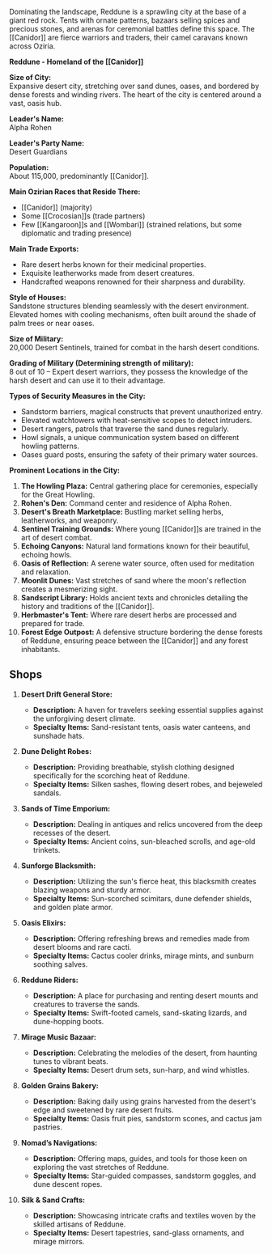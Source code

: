 Dominating the landscape, Reddune is a sprawling city at the base of a giant red rock. Tents with ornate patterns, bazaars selling spices and precious stones, and arenas for ceremonial battles define this space. The [[Canidor]] are fierce warriors and traders, their camel caravans known across Oziria.

**Reddune - Homeland of the [[Canidor]]**

**Size of City:**  
Expansive desert city, stretching over sand dunes, oases, and bordered by dense forests and winding rivers. The heart of the city is centered around a vast, oasis hub.

**Leader's Name:**  
Alpha Rohen

**Leader's Party Name:**  
Desert Guardians

**Population:**  
About 115,000, predominantly [[Canidor]].

**Main Ozirian Races that Reside There:**

- [[Canidor]] (majority)
- Some [[Crocosian]]s (trade partners)
- Few [[Kangaroon]]s and [[Wombari]] (strained relations, but some diplomatic and trading presence)

**Main Trade Exports:**

- Rare desert herbs known for their medicinal properties.
- Exquisite leatherworks made from desert creatures.
- Handcrafted weapons renowned for their sharpness and durability.

**Style of Houses:**  
Sandstone structures blending seamlessly with the desert environment. Elevated homes with cooling mechanisms, often built around the shade of palm trees or near oases.

**Size of Military:**  
20,000 Desert Sentinels, trained for combat in the harsh desert conditions.

**Grading of Military (Determining strength of military):**  
8 out of 10 – Expert desert warriors, they possess the knowledge of the harsh desert and can use it to their advantage.

**Types of Security Measures in the City:**

- Sandstorm barriers, magical constructs that prevent unauthorized entry.
- Elevated watchtowers with heat-sensitive scopes to detect intruders.
- Desert rangers, patrols that traverse the sand dunes regularly.
- Howl signals, a unique communication system based on different howling patterns.
- Oases guard posts, ensuring the safety of their primary water sources.

**Prominent Locations in the City:**

1. **The Howling Plaza:** Central gathering place for ceremonies, especially for the Great Howling.
2. **Rohen's Den:** Command center and residence of Alpha Rohen.
3. **Desert's Breath Marketplace:** Bustling market selling herbs, leatherworks, and weaponry.
4. **Sentinel Training Grounds:** Where young [[Canidor]]s are trained in the art of desert combat.
5. **Echoing Canyons:** Natural land formations known for their beautiful, echoing howls.
6. **Oasis of Reflection:** A serene water source, often used for meditation and relaxation.
7. **Moonlit Dunes:** Vast stretches of sand where the moon's reflection creates a mesmerizing sight.
8. **Sandscript Library:** Holds ancient texts and chronicles detailing the history and traditions of the [[Canidor]].
9. **Herbmaster's Tent:** Where rare desert herbs are processed and prepared for trade.
10. **Forest Edge Outpost:** A defensive structure bordering the dense forests of Reddune, ensuring peace between the [[Canidor]] and any forest inhabitants.

## Shops

1. **Desert Drift General Store:**
    
    - **Description:** A haven for travelers seeking essential supplies against the unforgiving desert climate.
    - **Specialty Items:** Sand-resistant tents, oasis water canteens, and sunshade hats.
      
2. **Dune Delight Robes:**
    
    - **Description:** Providing breathable, stylish clothing designed specifically for the scorching heat of Reddune.
    - **Specialty Items:** Silken sashes, flowing desert robes, and bejeweled sandals.
      
3. **Sands of Time Emporium:**
    
    - **Description:** Dealing in antiques and relics uncovered from the deep recesses of the desert.
    - **Specialty Items:** Ancient coins, sun-bleached scrolls, and age-old trinkets.
      
4. **Sunforge Blacksmith:**
    
    - **Description:** Utilizing the sun's fierce heat, this blacksmith creates blazing weapons and sturdy armor.
    - **Specialty Items:** Sun-scorched scimitars, dune defender shields, and golden plate armor.
      
5. **Oasis Elixirs:**
    
    - **Description:** Offering refreshing brews and remedies made from desert blooms and rare cacti.
    - **Specialty Items:** Cactus cooler drinks, mirage mints, and sunburn soothing salves.
      
6. **Reddune Riders:**
    
    - **Description:** A place for purchasing and renting desert mounts and creatures to traverse the sands.
    - **Specialty Items:** Swift-footed camels, sand-skating lizards, and dune-hopping boots.
      
7. **Mirage Music Bazaar:**
    
    - **Description:** Celebrating the melodies of the desert, from haunting tunes to vibrant beats.
    - **Specialty Items:** Desert drum sets, sun-harp, and wind whistles.
      
8. **Golden Grains Bakery:**
    
    - **Description:** Baking daily using grains harvested from the desert's edge and sweetened by rare desert fruits.
    - **Specialty Items:** Oasis fruit pies, sandstorm scones, and cactus jam pastries.
      
9. **Nomad’s Navigations:**
    
    - **Description:** Offering maps, guides, and tools for those keen on exploring the vast stretches of Reddune.
    - **Specialty Items:** Star-guided compasses, sandstorm goggles, and dune descent ropes.
      
10. **Silk & Sand Crafts:**
    
    - **Description:** Showcasing intricate crafts and textiles woven by the skilled artisans of Reddune.
    - **Specialty Items:** Desert tapestries, sand-glass ornaments, and mirage mirrors.
      

